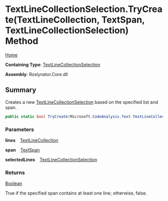 # TextLineCollectionSelection\.TryCreate\(TextLineCollection, TextSpan, TextLineCollectionSelection\) Method

[Home](../../../../README.md)

**Containing Type**: [TextLineCollectionSelection](../README.md)

**Assembly**: Roslynator\.Core\.dll

## Summary

Creates a new [TextLineCollectionSelection](../README.md) based on the specified list and span\.

```csharp
public static bool TryCreate(Microsoft.CodeAnalysis.Text.TextLineCollection lines, Microsoft.CodeAnalysis.Text.TextSpan span, out Roslynator.Text.TextLineCollectionSelection selectedLines)
```

### Parameters

**lines** &ensp; [TextLineCollection](https://docs.microsoft.com/en-us/dotnet/api/microsoft.codeanalysis.text.textlinecollection)

**span** &ensp; [TextSpan](https://docs.microsoft.com/en-us/dotnet/api/microsoft.codeanalysis.text.textspan)

**selectedLines** &ensp; [TextLineCollectionSelection](../README.md)

### Returns

[Boolean](https://docs.microsoft.com/en-us/dotnet/api/system.boolean)

True if the specified span contains at least one line; otherwise, false\.